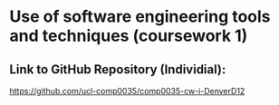# Use of software engineering tools and techniques (coursework 1)
## Link to GitHub Repository **(Individial)**:
https://github.com/ucl-comp0035/comp0035-cw-i-DenverD12  

